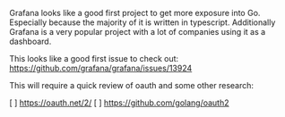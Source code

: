 Grafana looks like a good first project to get more exposure into Go. 
Especially because the majority of it is written in typescript. Additionally Grafana is a very popular project with a lot of companies
using it as a dashboard.

This looks like a good first issue to check out: https://github.com/grafana/grafana/issues/13924

This will require a quick review of oauth and some other research: 

[ ] https://oauth.net/2/
[ ] https://github.com/golang/oauth2
